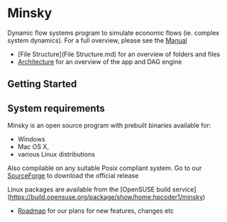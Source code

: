 # Minsky

Dynamic flow systems program to simulate economic flows (ie. complex system dynamics).
For a full overview, please see the [Manual](http://minsky.sf.net/manual/minsky.html)

- [File Structure](File Structure.md) for an overview of folders and files
- [Architecture](Architecture.md) for an overview of the app and DAG engine

## Getting Started

## System requirements
Minsky is an open source program with prebuilt binaries available for:
- Windows
- Mac OS X,
- various Linux distributions

Also compilable on any suitable Posix compliant system.
Go to our [SourceForge](http://minsky.sf.net) to download the official release

Linux packages are available from the [OpenSUSE build service]
(https://build.opensuse.org/package/show/home:hpcoder1/minsky)

-  [Roadmap](Roadmap.md) for our plans for new features, changes etc

